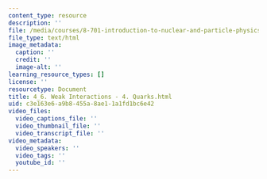 ```yaml
---
content_type: resource
description: ''
file: /media/courses/8-701-introduction-to-nuclear-and-particle-physics-fall-2020/4_6-weak-interactions-4-quarks.html
file_type: text/html
image_metadata:
  caption: ''
  credit: ''
  image-alt: ''
learning_resource_types: []
license: ''
resourcetype: Document
title: 4_6. Weak Interactions - 4. Quarks.html
uid: c3e163e6-a9b8-455a-8ae1-1a1fd1bc6e42
video_files:
  video_captions_file: ''
  video_thumbnail_file: ''
  video_transcript_file: ''
video_metadata:
  video_speakers: ''
  video_tags: ''
  youtube_id: ''
---
```

